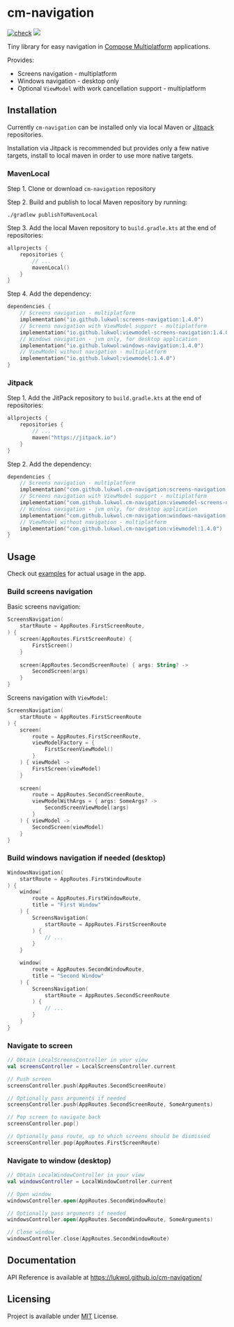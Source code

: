 # cm-navigation

[![check](https://github.com/lukwol/cm-navigation/actions/workflows/check.yml/badge.svg)](https://github.com/lukwol/cm-navigation/actions/workflows/check.yml)
[![](https://jitpack.io/v/lukwol/cm-navigation.svg)](https://jitpack.io/#lukwol/cm-navigation)

Tiny library for easy navigation in [Compose Multiplatform](https://github.com/JetBrains/compose-jb/)
applications.

Provides:
 * Screens navigation - multiplatform
 * Windows navigation - desktop only
 * Optional `ViewModel` with work cancellation support - multiplatform

## Installation

Currently `cm-navigation` can be installed only via local Maven or [Jitpack](https://jitpack.io/) repositories.

Installation via Jitpack is recommended but provides only a few native targets, install to local maven in order to use more native targets.

### MavenLocal

Step 1. Clone or download `cm-navigation` repository

Step 2. Build and publish to local Maven repository by running: 

```shell
./gradlew publishToMavenLocal
```

Step 3. Add the local Maven repository to `build.gradle.kts` at the end of repositories:

```kotlin
allprojects {
    repositories {
        // ...
        mavenLocal()
    }
}
```

Step 4. Add the dependency:

```kotlin
dependencies {
    // Screens navigation - multiplatform
    implementation("io.github.lukwol:screens-navigation:1.4.0")
    // Screens navigation with ViewModel support - multiplatform
    implementation("io.github.lukwol:viewmodel-screens-navigation:1.4.0")
    // Windows navigation - jvm only, for desktop application
    implementation("io.github.lukwol:windows-navigation:1.4.0")
    // ViewModel without navigation - multiplatform
    implementation("io.github.lukwol:viewmodel:1.4.0")
}
```

### Jitpack

Step 1. Add the JitPack repository to `build.gradle.kts` at the end of repositories:

```kotlin
allprojects {
    repositories {
        // ...
        maven("https://jitpack.io")
    }
}
```

Step 2. Add the dependency:

```kotlin
dependencies {
    // Screens navigation - multiplatform
    implementation("com.github.lukwol.cm-navigation:screens-navigation:1.4.0")
    // Screens navigation with ViewModel support - multiplatform
    implementation("com.github.lukwol.cm-navigation:viewmodel-screens-navigation:1.4.0")
    // Windows navigation - jvm only, for desktop application
    implementation("com.github.lukwol.cm-navigation:windows-navigation:1.4.0")
    // ViewModel without navigation - multiplatform
    implementation("com.github.lukwol.cm-navigation:viewmodel:1.4.0")
}
```

## Usage

Check out [examples](https://github.com/lukwol/cm-navigation/tree/main/examples/) for actual usage in the app.

### Build screens navigation

Basic screens navigation:

```kotlin
ScreensNavigation(
    startRoute = AppRoutes.FirstScreenRoute,
) {
    screen(AppRoutes.FirstScreenRoute) {
        FirstScreen()
    }
    
    screen(AppRoutes.SecondScreenRoute) { args: String? ->
        SecondScreen(args)
    }
}
```

Screens navigation with `ViewModel`:

```kotlin
ScreensNavigation(
    startRoute = AppRoutes.FirstScreenRoute
) {
    screen(
        route = AppRoutes.FirstScreenRoute,
        viewModelFactory = { 
            FirstScreenViewModel() 
        }
    ) { viewModel ->
        FirstScreen(viewModel)
    }
    
    screen(
        route = AppRoutes.SecondScreenRoute,
        viewModelWithArgs = { args: SomeArgs? -> 
            SecondScreenViewModel(args) 
        }
    ) { viewModel ->
        SecondScreen(viewModel)
    }
}
```

### Build windows navigation if needed (desktop)

```kotlin
WindowsNavigation(
    startRoute = AppRoutes.FirstWindowRoute
) {
    window(
        route = AppRoutes.FirstWindowRoute,
        title = "First Window"
    ) {
        ScreensNavigation(
            startRoute = AppRoutes.FirstScreenRoute
        ) {
            // ...
        }
    }

    window(
        route = AppRoutes.SecondWindowRoute,
        title = "Second Window"
    ) {
        ScreensNavigation(
            startRoute = AppRoutes.SecondScreenRoute
        ) {
            // ...
        }
    }
}
```

### Navigate to screen

```kotlin
// Obtain LocalScreensController in your view
val screensController = LocalScreensController.current

// Push screen
screensController.push(AppRoutes.SecondScreenRoute)

// Optionally pass arguments if needed
screensController.push(AppRoutes.SecondScreenRoute, SomeArguments)

// Pop screen to navigate back
screensController.pop()

// Optionally pass route, up to which screens should be dismissed
screensController.pop(AppRoutes.FirstScreenRoute)
```

### Navigate to window (desktop)

```kotlin
// Obtain LocalWindowController in your view
val windowsController = LocalWindowController.current

// Open window
windowsController.open(AppRoutes.SecondWindowRoute)

// Optionally pass arguments if needed
windowsController.open(AppRoutes.SecondWindowRoute, SomeArguments)

// Close window
windowsController.close(AppRoutes.SecondWindowRoute)
```

## Documentation

API Reference is available at https://lukwol.github.io/cm-navigation/ 

## Licensing

Project is available under [MIT](https://github.com/lukwol/cm-navigation/blob/main/LICENSE) License.
